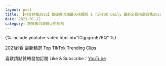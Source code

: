 ```yaml
---
layout: post
title: 【抖音熱搜2021】救援黄河滩最火挖掘机 1 TikTok Daily 最新必看精選合集2021 01 12
date: 2021-01-12
category: 救援黄河滩最火挖掘机
---
```


{% include youtube-video.html id="lCgpgrmE76Q" %}

2021必看 最新精選 Top TikTok Trending Clips

喜歡請點贊轉發加訂閱 Like & Subscribe：[YouTube](https://www.youtube.com/channel/UCAoR7VcanIPd04uEq_GIylA/videos)


